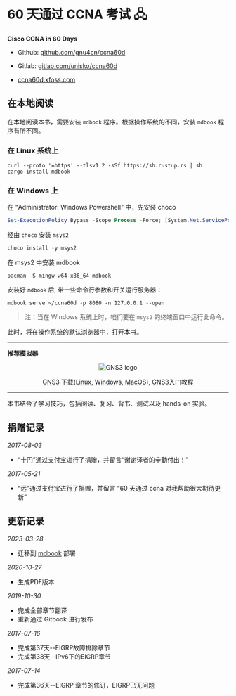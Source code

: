 # 60 天通过 CCNA 考试 🖧

**Cisco CCNA in 60 Days**



- Github: [github.com/gnu4cn/ccna60d](https://github.com/gnu4cn/ccna60d)


- Gitlab: [gitlab.com/unisko/ccna60d](https://gitlab.com/unisko/ccna60d/)


- [ccna60d.xfoss.com](https://ccna60d.xfoss.com/)


## 在本地阅读

在本地阅读本书，需要安装 `mdbook` 程序。根据操作系统的不同，安装 `mdbook` 程序有所不同。


### 在 Linux 系统上

```console
curl --proto '=https' --tlsv1.2 -sSf https://sh.rustup.rs | sh
cargo install mdbook
```

### 在 Windows 上

在 "Administrator: Windows Powershell" 中，先安装 choco

```powershell
Set-ExecutionPolicy Bypass -Scope Process -Force; [System.Net.ServicePointManager]::SecurityProtocol = [System.Net.ServicePointManager]::SecurityProtocol -bor 3072; iex ((New-Object System.Net.WebClient).DownloadString('https://community.chocolatey.org/install.ps1'))
```

经由 `choco` 安装 `msys2`

```powershell
choco install -y msys2
```

在 msys2 中安装 mdbook

```console
pacman -S mingw-w64-x86_64-mdbook
```

安装好 `mdbook` 后, 带一些命令行参数和开关运行服务器：

```console
mdbook serve ~/ccna60d -p 8080 -n 127.0.0.1 --open
```

> 注：当在 Windows 系统上时，咱们要在 `msys2` 的终端窗口中运行此命令。

此时，将在操作系统的默认浏览器中，打开本书。

___

**推荐模拟器**

<p align="center">
    <img src="images/GNS3_logo.png" alt="GNS3 logo" />
</p>

<p align="center">
    <a href="https://www.gns3.com/software/download">GNS3 下载(Linux, Windows, MacOS)</a>, <a href="GNS3_tutorial.md">GNS3入门教程</a>
</p>


___
本书结合了学习技巧，包括阅读、复习、背书、测试以及 hands-on 实验。

## 捐赠记录

_2017-08-03_

* “十円”通过支付宝进行了捐赠，并留言“谢谢译者的辛勤付出！”

_2017-05-21_

* “远”通过支付宝进行了捐赠，并留言 “60 天通过 ccna 对我帮助很大期待更新”

## 更新记录

_2023-03-28_

* 迁移到 [mdbook](https://rust-lang.github.io/mdBook/) 部署


_2020-10-27_

* 生成PDF版本

_2019-10-30_

* 完成全部章节翻译
* 重新通过 Gitbook 进行发布

_2017-07-16_

* 完成第37天--EIGRP故障排除章节
* 完成第38天--IPv6下的EIGRP章节

_2017-07-14_

* 完成第36天--EIGRP 章节的修订，EIGRP已无问题


